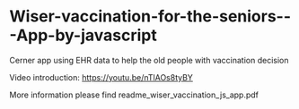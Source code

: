 # Wiser-vaccination-for-the-seniors---App-by-javascript
Cerner app using EHR data to help the old people with vaccination decision


Video introduction: https://youtu.be/nTlAOs8tyBY

More information please find readme_wiser_vaccination_js_app.pdf
